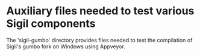 # Auxiliary files needed to test various Sigil components

The 'sigil-gumbo' directory provides files needed to test the compilation of Sigil's gumbo fork on Windows using Appveyor.

